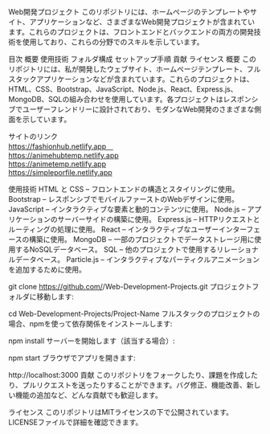 Web開発プロジェクト
このリポジトリには、ホームページのテンプレートやサイト、アプリケーションなど、さまざまなWeb開発プロジェクトが含まれています。これらのプロジェクトは、フロントエンドとバックエンドの両方の開発技術を使用しており、これらの分野でのスキルを示しています。

目次
概要
使用技術
フォルダ構成
セットアップ手順
貢献
ライセンス
概要
このリポジトリには、私が開発したウェブサイト、ホームページテンプレート、フルスタックアプリケーションなどが含まれています。これらのプロジェクトは、HTML、CSS、Bootstrap、JavaScript、Node.js、React、Express.js、MongoDB、SQLの組み合わせを使用しています。各プロジェクトはレスポンシブでユーザーフレンドリーに設計されており、モダンなWeb開発のさまざまな側面を示しています。

サイトのリンク <br>
https://fashionhub.netlify.app　<br>
https://animehubtemp.netlify.app <br>
https://animetemp.netlify.app <br>
https://simpleporfile.netlify.app <br>

使用技術
HTML と CSS – フロントエンドの構造とスタイリングに使用。
Bootstrap – レスポンシブでモバイルファーストのWebデザインに使用。
JavaScript – インタラクティブな要素と動的コンテンツに使用。
Node.js – アプリケーションのサーバーサイドの構築に使用。
Express.js – HTTPリクエストとルーティングの処理に使用。
React – インタラクティブなユーザーインターフェースの構築に使用。
MongoDB – 一部のプロジェクトでデータストレージ用に使用するNoSQLデータベース。
SQL – 他のプロジェクトで使用するリレーショナルデータベース。
Particle.js – インタラクティブなパーティクルアニメーションを追加するために使用。


git clone https://github.com/<Your-Username>/Web-Development-Projects.git
プロジェクトフォルダに移動します:

cd Web-Development-Projects/Project-Name
フルスタックのプロジェクトの場合、npmを使って依存関係をインストールします:


npm install
サーバーを開始します（該当する場合）:


npm start
ブラウザでアプリを開きます:


http://localhost:3000
貢献
このリポジトリをフォークしたり、課題を作成したり、プルリクエストを送ったりすることができます。バグ修正、機能改善、新しい機能の追加など、どんな貢献でも歓迎します。

ライセンス
このリポジトリはMITライセンスの下で公開されています。LICENSEファイルで詳細を確認できます。
